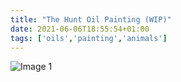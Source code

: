 ```yaml
---
title: "The Hunt Oil Painting (WIP)"
date: 2021-06-06T18:55:54+01:00
tags: ['oils','painting','animals']
---
```

![Image 1](/2021-06-06-the-hunt-oil/hunt-cat-rat-oil-painting-steve-beadle-art.png)
